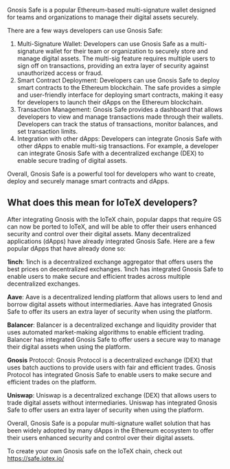 Gnosis Safe is a popular Ethereum-based multi-signature wallet designed for teams and organizations to manage their digital assets securely. 

There are a few ways developers can use Gnosis Safe:
1. Multi-Signature Wallet: Developers can use Gnosis Safe as a multi-signature wallet for their team or organization to securely store and manage digital assets. The multi-sig feature requires multiple users to sign off on transactions, providing an extra layer of security against unauthorized access or fraud.
2. Smart Contract Deployment: Developers can use Gnosis Safe to deploy smart contracts to the Ethereum blockchain. The safe provides a simple and user-friendly interface for deploying smart contracts, making it easy for developers to launch their dApps on the Ethereum blockchain.
3. Transaction Management: Gnosis Safe provides a dashboard that allows developers to view and manage transactions made through their wallets. Developers can track the status of transactions, monitor balances, and set transaction limits.
4. Integration with other dApps: Developers can integrate Gnosis Safe with other dApps to enable multi-sig transactions. For example, a developer can integrate Gnosis Safe with a decentralized exchange (DEX) to enable secure trading of digital assets.

Overall, Gnosis Safe is a powerful tool for developers who want to create, deploy and securely manage smart contracts and dApps.

## What does this mean for IoTeX developers? 

After integrating Gnosis with the IoTeX chain, popular dapps that require GS can now be ported to IoTeX, and will be able to offer their users enhanced security and control over their digital assets. Many decentralized applications (dApps) have already integrated Gnosis Safe. Here are a few popular dApps that have already done so:

**1inch**: 1inch is a decentralized exchange aggregator that offers users the best prices on decentralized exchanges. 1inch has integrated Gnosis Safe to enable users to make secure and efficient trades across multiple decentralized exchanges.

**Aave**: Aave is a decentralized lending platform that allows users to lend and borrow digital assets without intermediaries. Aave has integrated Gnosis Safe to offer its users an extra layer of security when using the platform.

**Balancer**: Balancer is a decentralized exchange and liquidity provider that uses automated market-making algorithms to enable efficient trading. Balancer has integrated Gnosis Safe to offer users a secure way to manage their digital assets when using the platform.

**Gnosis** Protocol: Gnosis Protocol is a decentralized exchange (DEX) that uses batch auctions to provide users with fair and efficient trades. Gnosis Protocol has integrated Gnosis Safe to enable users to make secure and efficient trades on the platform.

**Uniswap**: Uniswap is a decentralized exchange (DEX) that allows users to trade digital assets without intermediaries. Uniswap has integrated Gnosis Safe to offer users an extra layer of security when using the platform.

Overall, Gnosis Safe is a popular multi-signature wallet solution that has been widely adopted by many dApps in the Ethereum ecosystem to offer their users enhanced security and control over their digital assets.

To create your own Gnosis safe on the IoTeX chain, check out https://safe.iotex.io/

